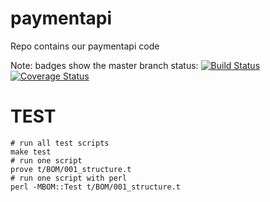 paymentapi
==========

Repo contains our paymentapi code

Note: badges show the master branch status:
[![Build Status](https://magnum.travis-ci.com/regentmarkets/bom-paymentapi.svg?token=NEzjfN4CW3UPLpqc9zRU&branch=master)](https://magnum.travis-ci.com/regentmarkets/bom-paymentapi)
[![Coverage Status](https://coveralls.io/repos/regentmarkets/bom-paymentapi/badge.png?branch=master)](https://coveralls.io/r/regentmarkets/bom-paymentapi?branch=master)

# TEST
    # run all test scripts
    make test
    # run one script
    prove t/BOM/001_structure.t
    # run one script with perl
    perl -MBOM::Test t/BOM/001_structure.t
